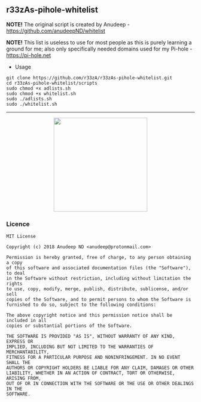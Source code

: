 ## r33zAs-pihole-whitelist

**NOTE!** The original script is created by Anudeep - https://github.com/anudeepND/whitelist

**NOTE!** This list is useless to use for most people as this is purely learning a ground for me; also only specifically needed domains used for my Pi-hole - https://pi-hole.net


* Usage
             
```
git clone https://github.com/r33zA/r33zAs-pihole-whitelist.git
cd r33zAs-pihole-whitelist/scripts
sudo chmod +x adlists.sh
sudo chmod +x whitelist.sh
sudo ./adlists.sh
sudo ./whitelist.sh
```
***
   
   
   <p align="center">
<img width="250" height="250" src="https://github.com/r33zA/pihole/raw/master/images/pihole_one.png"> 
</p>
   
   
   
   
### Licence
```
MIT License

Copyright (c) 2018 Anudeep ND <anudeep@protonmail.com>

Permission is hereby granted, free of charge, to any person obtaining a copy
of this software and associated documentation files (the "Software"), to deal
in the Software without restriction, including without limitation the rights
to use, copy, modify, merge, publish, distribute, sublicense, and/or sell
copies of the Software, and to permit persons to whom the Software is
furnished to do so, subject to the following conditions:

The above copyright notice and this permission notice shall be included in all
copies or substantial portions of the Software.

THE SOFTWARE IS PROVIDED "AS IS", WITHOUT WARRANTY OF ANY KIND, EXPRESS OR
IMPLIED, INCLUDING BUT NOT LIMITED TO THE WARRANTIES OF MERCHANTABILITY,
FITNESS FOR A PARTICULAR PURPOSE AND NONINFRINGEMENT. IN NO EVENT SHALL THE
AUTHORS OR COPYRIGHT HOLDERS BE LIABLE FOR ANY CLAIM, DAMAGES OR OTHER
LIABILITY, WHETHER IN AN ACTION OF CONTRACT, TORT OR OTHERWISE, ARISING FROM,
OUT OF OR IN CONNECTION WITH THE SOFTWARE OR THE USE OR OTHER DEALINGS IN THE
SOFTWARE.
```
